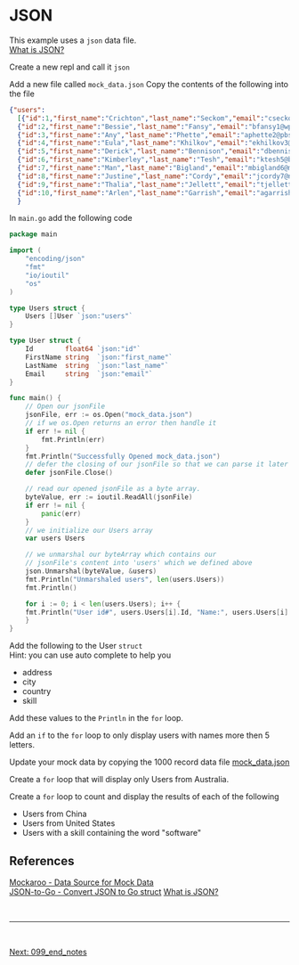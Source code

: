 # JSON

This example uses a `json` data file.  
[What is JSON?](https://stackoverflow.com/questions/383692/what-is-json-and-why-would-i-use-it)

Create a new repl and call it `json`

Add a new file called `mock_data.json`
Copy the contents of the following into the file 
```json
{"users": 
  [{"id":1,"first_name":"Crichton","last_name":"Seckom","email":"cseckom0@utexas.edu","address":"68374 Dennis Way","city":"Legaspi","country":"Philippines","skill":"Hyperion Reports"},
  {"id":2,"first_name":"Bessie","last_name":"Fansy","email":"bfansy1@wp.com","address":"90622 Loeprich Crossing","city":"Santa Rosa de Copán","country":"Honduras","skill":"VDM"},
  {"id":3,"first_name":"Any","last_name":"Phette","email":"aphette2@pbs.org","address":"0632 Derek Terrace","city":"Vohibinany","country":"Madagascar","skill":"Wind Turbines"},
  {"id":4,"first_name":"Eula","last_name":"Khilkov","email":"ekhilkov3@timesonline.co.uk","address":"8526 Cambridge Road","city":"Clermont-Ferrand","country":"France","skill":"GDAL"},
  {"id":5,"first_name":"Derick","last_name":"Bennison","email":"dbennison4@360.cn","address":"3 North Junction","city":"Svalyava","country":"Ukraine","skill":"Aftersales"},
  {"id":6,"first_name":"Kimberley","last_name":"Tesh","email":"ktesh5@buzzfeed.com","address":"9 6th Terrace","city":"Talldaww","country":"Syria","skill":"Awesomeness"},
  {"id":7,"first_name":"Man","last_name":"Bigland","email":"mbigland6@mail.ru","address":"116 Weeping Birch Trail","city":"Wangzuo","country":"China","skill":"XML"},
  {"id":8,"first_name":"Justine","last_name":"Cordy","email":"jcordy7@netvibes.com","address":"3 Stuart Lane","city":"Magay","country":"Philippines","skill":"Glazing"},
  {"id":9,"first_name":"Thalia","last_name":"Jellett","email":"tjellett8@weibo.com","address":"9 Melby Drive","city":"Nelidovo","country":"Russia","skill":"Ultra Low Latency"},
  {"id":10,"first_name":"Arlen","last_name":"Garrish","email":"agarrish9@vimeo.com","address":"68860 Summit Court","city":"Uppsala","country":"Sweden","skill":"Organic Chemistry"}]
  }
  ```
In `main.go` add the following code

```go
package main

import (
	"encoding/json"
	"fmt"
	"io/ioutil"
	"os"
)

type Users struct {
	Users []User `json:"users"`
}

type User struct {
	Id        float64 `json:"id"`
	FirstName string  `json:"first_name"`
	LastName  string  `json:"last_name"`
	Email     string  `json:"email"`
}

func main() {
	// Open our jsonFile
	jsonFile, err := os.Open("mock_data.json")
	// if we os.Open returns an error then handle it
	if err != nil {
		fmt.Println(err)
	}
	fmt.Println("Successfully Opened mock_data.json")
	// defer the closing of our jsonFile so that we can parse it later on
	defer jsonFile.Close()

	// read our opened jsonFile as a byte array.
	byteValue, err := ioutil.ReadAll(jsonFile)
	if err != nil {
		panic(err)
	}
	// we initialize our Users array
	var users Users

	// we unmarshal our byteArray which contains our
	// jsonFile's content into 'users' which we defined above
	json.Unmarshal(byteValue, &users)
	fmt.Println("Unmarshaled users", len(users.Users))
    fmt.Println()

	for i := 0; i < len(users.Users); i++ {
    fmt.Println("User id#", users.Users[i].Id, "Name:", users.Users[i].FirstName, users.Users[i].LastName)
	}
}
```

Add the following to the User `struct`  
Hint: you can use auto complete to help you
- address
- city
- country
- skill

Add these values to the `Println` in the `for` loop.

Add an `if` to the `for` loop to only display users with names more then 5 letters.

Update your mock data  by copying the 1000 record data file [mock_data.json](./gophercon/json/mock_data.json)

Create a `for` loop that will display only Users from Australia.

Create a `for` loop to count and display the results of each of the following
- Users from China
- Users from United States
- Users with a skill containing the word "software"


## References
[Mockaroo - Data Source for Mock Data](https://www.mockaroo.com/)  
[JSON-to-Go - Convert JSON to Go struct](https://mholt.github.io/json-to-go/)
[What is JSON?](https://stackoverflow.com/questions/383692/what-is-json-and-why-would-i-use-it)



<br />

<hr />

<br />  


[Next: 099_end_notes](099_end_notes.md)
